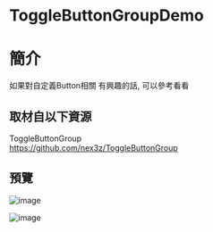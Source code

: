 # ToggleButtonGroupDemo

簡介
==================================
如果對自定義Button相關 有興趣的話, 可以參考看看                                   

取材自以下資源
--------
ToggleButtonGroup                                   
https://github.com/nex3z/ToggleButtonGroup                                  
                              
預覽
--------
![image](https://i.imgur.com/YfG2BVm.png)                                      

![image](https://i.imgur.com/oJoA1Id.png)

